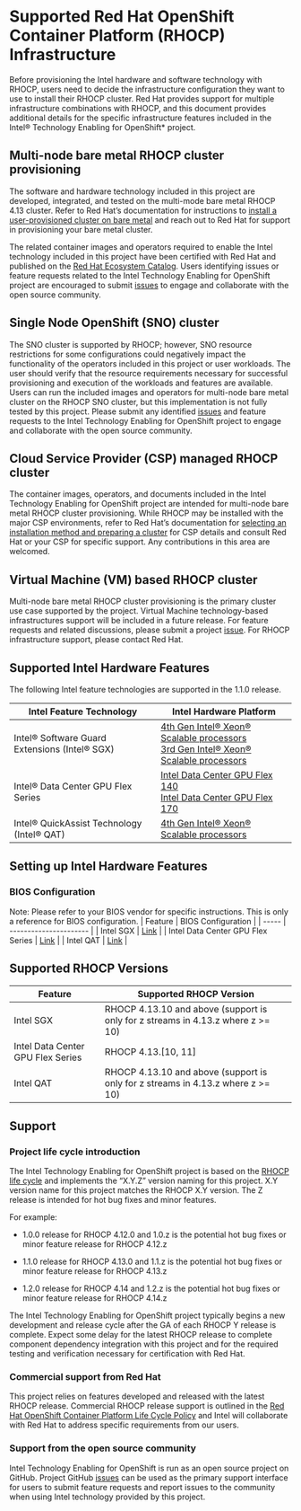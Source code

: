 # Supported Red Hat OpenShift Container Platform (RHOCP) Infrastructure 

Before provisioning the Intel hardware and software technology with RHOCP, users need to decide the infrastructure configuration they want to use to install their RHOCP cluster. Red Hat provides support for multiple infrastructure combinations with RHOCP, and this document provides additional details for the specific infrastructure features included in the Intel® Technology Enabling for OpenShift* project. 

## Multi-node bare metal RHOCP cluster provisioning 

The software and hardware technology included in this project are developed, integrated, and tested on the multi-mode bare metal RHOCP 4.13 cluster. Refer to Red Hat’s documentation for instructions to [install a user-provisioned cluster on bare metal](https://docs.openshift.com/container-platform/4.13/installing/installing_bare_metal/installing-bare-metal.html#installation-machine-requirements_installing-bare-metal) and reach out to Red Hat for support in provisioning your bare metal cluster.  

The related container images and operators required to enable the Intel technology included in this project have been certified with Red Hat and published on the [Red Hat Ecosystem Catalog](https://catalog.redhat.com/software). Users identifying issues or feature requests related to the Intel Technology Enabling for OpenShift project are encouraged to submit [issues](https://github.com/intel/intel-technology-enabling-for-openshift/issues) to engage and collaborate with the open source community.  

## Single Node OpenShift (SNO) cluster 

The SNO cluster is supported by RHOCP; however, SNO resource restrictions for some configurations could negatively impact the functionality of the operators included in this project or user workloads. The user should verify that the resource requirements necessary for successful provisioning and execution of the workloads and features are available. Users can run the included images and operators for multi-node bare metal cluster on the RHOCP SNO cluster, but this implementation is not fully tested by this project. Please submit any identified [issues](https://github.com/intel/intel-technology-enabling-for-openshift/issues) and feature requests to the Intel Technology Enabling for OpenShift project to engage and collaborate with the open source community. 

## Cloud Service Provider (CSP) managed RHOCP cluster 

The container images, operators, and documents included in the Intel Technology Enabling for OpenShift project are intended for multi-node bare metal RHOCP cluster provisioning. While RHOCP may be installed with the major CSP environments, refer to Red Hat’s documentation for [selecting an installation method and preparing a cluster](https://docs.openshift.com/container-platform/4.13/installing/installing-preparing.html#installing-preparing-install-manage) for CSP details and consult Red Hat or your CSP for specific support. Any contributions in this area are welcomed.  

## Virtual Machine (VM) based RHOCP cluster 

Multi-node bare metal RHOCP cluster provisioning is the primary cluster use case supported by the project. Virtual Machine technology-based infrastructures support will be included in a future release. For feature requests and related discussions, please submit a project [issue](https://github.com/intel/intel-technology-enabling-for-openshift/issues). For RHOCP infrastructure support, please contact Red Hat. 

## Supported Intel Hardware Features 

The following Intel feature technologies are supported in the 1.1.0 release.  

| Intel Feature Technology                      | Intel Hardware Platform                                        |
|-----------------------------------------------|----------------------------------------------------------------|
| Intel® Software Guard Extensions (Intel® SGX) | [4th Gen Intel® Xeon® Scalable processors](https://www.intel.com/content/www/us/en/products/docs/processors/xeon-accelerated/4th-gen-xeon-scalable-processors.html) <br/>  [3rd Gen Intel® Xeon® Scalable processors   ](https://www.intel.com/content/www/us/en/products/docs/processors/xeon-accelerated/3rd-gen-xeon-scalable-processors.html)                                                   |                               
| Intel® Data Center GPU Flex Series            | [Intel Data Center GPU Flex 140](https://www.intel.com/content/www/us/en/products/sku/230020/intel-data-center-gpu-flex-140/specifications.html) <br/>  [Intel Data Center GPU Flex 170](https://www.intel.com/content/www/us/en/products/sku/230019/intel-data-center-gpu-flex-170/specifications.html)  |
| Intel® QuickAssist Technology (Intel® QAT) | [4th Gen Intel® Xeon® Scalable processors](https://www.intel.com/content/www/us/en/products/docs/processors/xeon-accelerated/4th-gen-xeon-scalable-processors.html) |                               

## Setting up Intel Hardware Features

### BIOS Configuration
Note: Please refer to your BIOS vendor for specific instructions. This is only a reference for BIOS configuration. 
| Feature | BIOS Configuration | 
| ----- | ---------------------- |
| Intel SGX | [Link](https://www.intel.com/content/www/us/en/support/articles/000087972/server-products/single-node-servers.html) |
| Intel Data Center GPU Flex Series | [Link](https://www.intel.com/content/www/us/en/content-details/774119/virtualization-guide-for-intel-data-center-gpu-flex-series.html?wapkw=gpu%20flex%20series%20setup%20guide) |
| Intel QAT | [Link](https://github.com/intel/qatlib/blob/7429ee2b7c837137ed11959a3c2cc3729dc15739/INSTALL#L104) |

## Supported RHOCP Versions

| Feature | Supported RHOCP Version | 
| ----- | ---------------------- |
| Intel SGX |  RHOCP 4.13.10 and above (support is only for z streams in 4.13.z where z >= 10)|
| Intel Data Center GPU Flex Series |  RHOCP 4.13.[10, 11] |
| Intel QAT |  RHOCP 4.13.10 and above (support is only for z streams in 4.13.z where z >= 10) |

## Support 

### Project life cycle introduction 

The Intel Technology Enabling for OpenShift project is based on the [RHOCP life cycle](https://access.redhat.com/support/policy/updates/openshift) and implements the “X.Y.Z” version naming for this project. X.Y version name for this project matches the RHOCP X.Y version. The Z release is intended for hot bug fixes and minor features. 

For example: 

* 1.0.0 release for RHOCP 4.12.0 and 1.0.z is the potential hot bug fixes or minor feature release for RHOCP 4.12.z  

* 1.1.0 release for RHOCP 4.13.0 and 1.1.z is the potential hot bug fixes or minor feature release for RHOCP 4.13.z  

* 1.2.0 release for RHOCP 4.14 and 1.2.z is the potential hot bug fixes or minor feature release for RHOCP 4.14.z  

The Intel Technology Enabling for OpenShift project typically begins a new development and release cycle after the GA of each RHOCP Y release is complete. Expect some delay for the latest RHOCP release to complete component dependency integration with this project and for the required testing and verification necessary for certification with Red Hat. 

### Commercial support from Red Hat 

This project relies on features developed and released with the latest RHOCP release. Commercial RHOCP release support is outlined in the [Red Hat OpenShift Container Platform Life Cycle Policy](https://access.redhat.com/support/policy/updates/openshift) and Intel will collaborate with Red Hat to address specific requirements from our users.  

### Support from the open source community 

Intel Technology Enabling for OpenShift is run as an open source project on GitHub. Project GitHub [issues](https://github.com/intel/intel-technology-enabling-for-openshift/issues) can be used as the primary support interface for users to submit feature requests and report issues to the community when using Intel technology provided by this project. 
